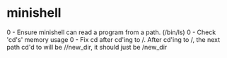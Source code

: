 # minishell

0 - Ensure minishell can read a program from a path. (/bin/ls)
0 - Check 'cd's' memory usage
0 - Fix cd after cd'ing to /. After cd'ing to /, the next path cd'd 
	to will be //new_dir, it should just be /new_dir

